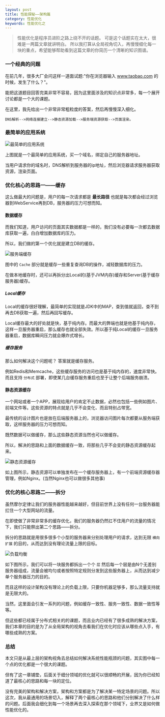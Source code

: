 ```yaml
---
layout: post
title: 性能探秘——架构篇
category: 性能优化
keywords: 性能优化之
---
```


> 性能优化是程序员进阶之路上绕不开的话题。
> 可是这个话题实在太大，很难是一两篇文章就讲明白。
> 所以我打算从全局视角切入，再慢慢细化每一块的重点，希望能够帮助看到这篇文章的你简历一个清晰的知识图谱。


### 一个经典的问题
在前几年，很多大厂会问这样一道面试题:"你在浏览器输入 www.taobao.com 的时候，发生了什么？"。

能把这道题目回答完美非常不容易，因为这里面涉及的知识点非常多，每一个展开讨论都是一个大的课题。

在这里，我先给出一个非常非常粗粒度的答案，然后再慢慢深入细化。

```
DNS解析-->网络连接建立-->静态资源加载-->服务端资源获取-->页面渲染。
```

### 最简单的应用系统

![最简单的应用系统](https://upload-images.jianshu.io/upload_images/3850035-85b08eb82e1e48e0.png?imageMogr2/auto-orient/)

上图就是一个最简单的应用系统，买一个域名，绑定自己的服务器地址。

当用户请求你的域名时，DNS解析到服务器的ip地址，然后浏览器请求服务器获取资源，渲染页面。

### 优化核心的思路一——缓存

这么做最大的问题是，用户的每一次请求都是 **最长路径** 也就是每次都会经过浏览器到WebService再到DB，服务器的压力可想而知。

#### 数据缓存

而我们知道，用户访问的页面其实数据都是一样的，我们没有必要每一次都去数据库获取一遍，白白增加数据库的压力。

所以，我们做的第一个优化就是建立DB的缓存。

![服务端缓存](https://upload-images.jianshu.io/upload_images/3850035-84539d39d5dd0ddf.png?imageMogr2/auto-orient/strip%7CimageView2/2/w/1240)

图中的 `Cache` 部分就是缓存一些重复查询DB的操作，减轻数据库的压力。

在做本地缓存时，还可以再拆分出Local的(基于JVM内存)缓存和Server(基于缓存服务器)缓存。

##### Local缓存

Local的缓存很好理解，最简单的实现就是JDK中的MAP，查到值就返回，查不到再去DB获取一遍，然后再回写缓存。

Local缓存最大的好处就是快，基于纯内存。而最大的弊端也就是他基于纯内存，这样一旦服务器重启，那么缓存也就全部失效。所以基于纯Local的缓存一旦服务器重启，数据库瞬间压力就会爆炸式增长。

##### 缓存服务

那么如何解决这个问题呢？ 答案就是缓存服务。

例如Redis和Memcache，这些缓存服务的访问也是基于纯内存的，速度非常快。而且支持 `分布式` 部署，即使某几台缓存服务重启也至于让整个后端服务崩溃。

#### 静态资源缓存
一个网站或者一个APP，展现给用户的肯定不止数据，必然也包括一些例如图片、前端文件等。这些资源的特点就是几乎不会变化、而且特别占带宽。

最传统的设计图片也是放在后端服务器上的，浏览器访问图片每次都要从服务端获取，这样服务器的压力可想而知。

既然数据可以做缓存，那么这些静态资源当然也可以做缓存。

所以，解决的思路和上面的数据缓存一致，将那些几乎不会变的静态资源缓存起来。

![静态资源缓存](https://upload-images.jianshu.io/upload_images/3850035-40f5303c21468c80.png?imageMogr2/auto-orient/strip%7CimageView2/2/w/1240)

如上图所示，静态资源可以单独发布在一个缓存服务器上，有一个前端资源缓存器管理，例如Nginx。(当然Nginx也可以做很多其他事)

### 优化的核心思路二——拆分

虽然摩尔定律让我们的服务器性能越来越好，但目前世界上没有任何一台服务器能扛住一个大型网站的流量。

在即使做了非常非常多的缓存优化，我们的服务器仍然扛不住用户的流量的情况下，我们只能祭出第二个思路——拆分。

拆分的思路就是用很多很多个小型的服务器来分别处理用户的请求，达到无限 `横向扩展` 的目的，从而达到没有理论流量上限的目标。

![负载均衡](https://upload-images.jianshu.io/upload_images/3850035-cf15f17f45985a75.png?imageMogr2/auto-orient/strip%7CimageView2/2/w/1240)

如下图所示，我们可以将一块服务都拆出一个个 `层` 然后每一个层是由N个无差别服务器组成，流量会被均匀或者按照特定规则分发到这些服务器上，从而达到减少单个服务器压力的目的。

而且这样的设计架构没有理论上的负载上限，只要你机器足够多，那么流量支持就是无限大的。

当然，这里面会引发一系列的问题，例如缓存一致性、服务一致性、数据一致性等等。

但这些都已经属于分布式相关的的课题，而且业内已经有了很多成熟的解决方案，我们本章的目的是为了从全局架构的视角去看我们在优化时应该从哪些点入手，有哪些成熟的方案。


### 总结

本文只是从最上层的架构视角去总结如何解决系统性能瓶颈的问题，其实图中每一个点的优化都是一个很大的课题。

但有了这一章铺垫，后面关于细分领域的优化就可以很顺畅的开展，因为你已经知道了最核心的思路和每一块的定位。

没有完美的架构和解决方案，架构和方案都是为了解决某一特定场景的问题。所以这次，我从最通用的场景切入，解释了两个最核心的思路和他们分别解决了什么样的问题。后面我会细化到每一个场景再去深入探索在那个领域下，业界又是如何做性能优化的。

